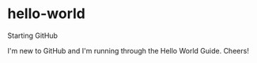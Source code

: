# hello-world
Starting GitHub

I'm new to GitHub and I'm running through the Hello World Guide. Cheers!
